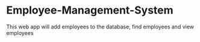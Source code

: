 # Employee-Management-System
This web app will add employees to the database, find employees and view employees  
